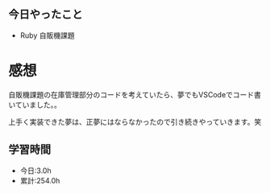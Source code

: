 ## 今日やったこと
- Ruby 自販機課題 
 
# 感想
自販機課題の在庫管理部分のコードを考えていたら、夢でもVSCodeでコード書いていました。。

上手く実装できた夢は、正夢にはならなかったので引き続きやっていきます。笑

## 学習時間
- 今日:3.0h
- 累計:254.0h
